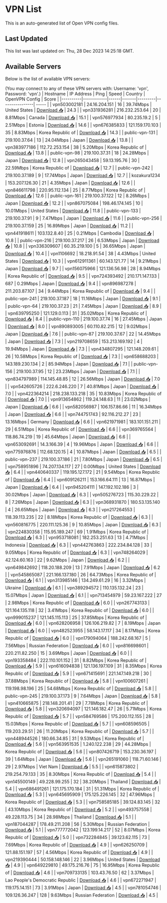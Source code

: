 # VPN List

This is an auto-generated list of Open VPN config files.

## Last Updated

This list was last updated on: Thu, 28 Dec 2023 14:25:18 GMT.

## Available Servers

Below is the list of available VPN servers:

(You may connect to any of these VPN servers with: Username: 'vpn', Password: 'vpn'.)
| Hostname | IP Address | Ping | Speed | Country | OpenVPN Config | Score |
|----------|------------|------|-------|---------|----------------| ----- |
| vpn503002181 | 24.16.204.151 | 16 | 39.74Mbps | United States | [Download 📥](./configs/server_0_US.ovpn) | 24.3 |
| vpn331936281 | 216.232.253.64 | 20 | 8.81Mbps | Canada | [Download 📥](./configs/server_1_CA.ovpn) | 15.1 |
| vpn576977934 | 80.235.19.2 | 5 | 2.51Mbps | Estonia | [Download 📥](./configs/server_2_EE.ovpn) | 14.6 |
| vpn676385833 | 121.159.170.103 | 35 | 8.83Mbps | Korea Republic of | [Download 📥](./configs/server_3_KR.ovpn) | 14.3 |
| public-vpn-131 | 219.100.37.64 | 13 | 24.04Mbps | Japan | [Download 📥](./configs/server_4_JP.ovpn) | 13.8 |
| vpn383977186 | 112.72.253.154 | 38 | 5.20Mbps | Korea Republic of | [Download 📥](./configs/server_5_KR.ovpn) | 13.8 |
| public-vpn-98 | 219.100.37.31 | 18 | 24.28Mbps | Japan | [Download 📥](./configs/server_6_JP.ovpn) | 12.8 |
| vpn265043458 | 59.13.195.76 | 30 | 22.59Mbps | Korea Republic of | [Download 📥](./configs/server_7_KR.ovpn) | 12.7 |
| public-vpn-242 | 219.100.37.189 | 9 | 17.74Mbps | Japan | [Download 📥](./configs/server_8_JP.ovpn) | 12.7 |
| kozakura1234 | 153.207.126.30 | 21 | 4.35Mbps | Japan | [Download 📥](./configs/server_9_JP.ovpn) | 12.6 |
| vpn846611798 | 220.95.112.134 | 25 | 8.77Mbps | Korea Republic of | [Download 📥](./configs/server_10_KR.ovpn) | 12.6 |
| public-vpn-161 | 219.100.37.122 | 12 | 8.26Mbps | Japan | [Download 📥](./configs/server_11_JP.ovpn) | 12.2 |
| vpn867075084 | 198.46.174.145 | 10 | 10.01Mbps | United States | [Download 📥](./configs/server_12_US.ovpn) | 11.8 |
| public-vpn-133 | 219.100.37.91 | 9 | 7.47Mbps | Japan | [Download 📥](./configs/server_13_JP.ovpn) | 11.6 |
| public-vpn-256 | 219.100.37.159 | 25 | 16.89Mbps | Japan | [Download 📥](./configs/server_14_JP.ovpn) | 11.2 |
| vpn441918611 | 103.132.8.40 | 25 | 0.21Mbps | Cambodia | [Download 📥](./configs/server_15_KH.ovpn) | 10.8 |
| public-vpn-216 | 219.100.37.217 | 26 | 6.53Mbps | Japan | [Download 📥](./configs/server_16_JP.ovpn) | 10.8 |
| vpn336309607 | 60.35.219.100 | 5 | 36.65Mbps | Japan | [Download 📥](./configs/server_17_JP.ovpn) | 10.4 |
| vpn1106692 | 18.218.91.54 | 38 | 4.43Mbps | United States | [Download 📥](./configs/server_18_US.ovpn) | 10.3 |
| vpn612911361 | 60.143.121.77 | 14 | 9.21Mbps | Japan | [Download 📥](./configs/server_19_JP.ovpn) | 9.7 |
| vpn156075966 | 121.136.56.98 | 28 | 8.94Mbps | Korea Republic of | [Download 📥](./configs/server_20_KR.ovpn) | 9.5 |
| vpn724393492 | 210.171.147.133 | 687 | 0.29Mbps | Japan | [Download 📥](./configs/server_21_JP.ovpn) | 9.4 |
| vpn896987278 | 211.203.87.107 | 34 | 9.44Mbps | Korea Republic of | [Download 📥](./configs/server_22_KR.ovpn) | 9.4 |
| public-vpn-241 | 219.100.37.187 | 18 | 11.16Mbps | Japan | [Download 📥](./configs/server_23_JP.ovpn) | 9.1 |
| public-vpn-64 | 219.100.37.23 | 21 | 7.45Mbps | Japan | [Download 📥](./configs/server_24_JP.ovpn) | 8.9 |
| vpn639795250 | 121.129.0.113 | 31 | 35.02Mbps | Korea Republic of | [Download 📥](./configs/server_25_KR.ovpn) | 8.4 |
| public-vpn-110 | 219.100.37.74 | 16 | 27.45Mbps | Japan | [Download 📥](./configs/server_26_JP.ovpn) | 8.0 |
| vpn890893005 | 60.110.82.215 | 12 | 9.02Mbps | Japan | [Download 📥](./configs/server_27_JP.ovpn) | 7.6 |
| public-vpn-87 | 219.100.37.67 | 22 | 14.45Mbps | Japan | [Download 📥](./configs/server_28_JP.ovpn) | 7.3 |
| vpn219708659 | 153.213.169.192 | 4 | 19.94Mbps | Japan | [Download 📥](./configs/server_29_JP.ovpn) | 7.3 |
| vpn434807295 | 121.148.209.61 | 26 | 10.58Mbps | Korea Republic of | [Download 📥](./configs/server_30_KR.ovpn) | 7.3 |
| vpn658688203 | 143.189.230.134 | 2 | 85.94Mbps | Japan | [Download 📥](./configs/server_31_JP.ovpn) | 7.1 |
| public-vpn-156 | 219.100.37.95 | 12 | 23.23Mbps | Japan | [Download 📥](./configs/server_32_JP.ovpn) | 7.1 |
| vpn834797989 | 114.145.48.85 | 12 | 26.56Mbps | Japan | [Download 📥](./configs/server_33_JP.ovpn) | 7.0 |
| vpn542605726 | 222.6.246.220 | 7 | 40.81Mbps | Japan | [Download 📥](./configs/server_34_JP.ovpn) | 7.0 |
| vpn422364214 | 218.238.133.218 | 35 | 10.83Mbps | Korea Republic of | [Download 📥](./configs/server_35_KR.ovpn) | 7.0 |
| vpn913654862 | 119.24.148.63 | 11 | 23.02Mbps | Japan | [Download 📥](./configs/server_36_JP.ovpn) | 6.6 |
| vpn582056987 | 106.157.86.66 | 11 | 16.34Mbps | Japan | [Download 📥](./configs/server_37_JP.ovpn) | 6.6 |
| vpn744751743 | 92.116.212.27 | 23 | 13.16Mbps | Germany | [Download 📥](./configs/server_38_DE.ovpn) | 6.6 |
| vpn621971981 | 183.101.151.211 | 29 | 6.51Mbps | Korea Republic of | [Download 📥](./configs/server_39_KR.ovpn) | 6.6 |
| vpn369765564 | 118.86.74.219 | 19 | 45.64Mbps | Japan | [Download 📥](./configs/server_40_JP.ovpn) | 6.6 |
| vpn653092691 | 14.3.166.39 | 4 | 19.96Mbps | Japan | [Download 📥](./configs/server_41_JP.ovpn) | 6.6 |
| vpn775976876 | 112.68.120.15 | 4 | 10.87Mbps | Japan | [Download 📥](./configs/server_42_JP.ovpn) | 6.5 |
| public-vpn-237 | 219.100.37.186 | 21 | 7.80Mbps | Japan | [Download 📥](./configs/server_43_JP.ovpn) | 6.5 |
| vpn758951896 | 74.207.134.117 | 27 | 0.00Mbps | United States | [Download 📥](./configs/server_44_US.ovpn) | 6.4 |
| vpn440640337 | 119.195.127.172 | 21 | 9.54Mbps | Korea Republic of | [Download 📥](./configs/server_45_KR.ovpn) | 6.4 |
| vpn609126211 | 153.166.64.111 | 13 | 16.87Mbps | Japan | [Download 📥](./configs/server_46_JP.ovpn) | 6.4 |
| vpn945204111 | 147.192.102.186 | 3 | 30.02Mbps | Japan | [Download 📥](./configs/server_47_JP.ovpn) | 6.3 |
| vpn505276723 | 115.30.229.22 | 8 | 7.26Mbps | Japan | [Download 📥](./configs/server_48_JP.ovpn) | 6.3 |
| vpn368931870 | 180.53.135.140 | 4 | 26.65Mbps | Japan | [Download 📥](./configs/server_49_JP.ovpn) | 6.3 |
| vpn217264553 | 118.39.113.235 | 22 | 8.18Mbps | Korea Republic of | [Download 📥](./configs/server_50_KR.ovpn) | 6.3 |
| vpn560816775 | 220.111.125.36 | 9 | 10.85Mbps | Japan | [Download 📥](./configs/server_51_JP.ovpn) | 6.3 |
| vpn224830358 | 115.95.189.247 | 69 | 1.91Mbps | Korea Republic of | [Download 📥](./configs/server_52_KR.ovpn) | 6.3 |
| vpn953718081 | 182.253.251.63 | 13 | 4.71Mbps | Indonesia | [Download 📥](./configs/server_53_ID.ovpn) | 6.3 |
| vpn442763863 | 222.234.84.128 | 33 | 9.05Mbps | Korea Republic of | [Download 📥](./configs/server_54_KR.ovpn) | 6.3 |
| vpn748264029 | 42.124.60.163 | 22 | 9.62Mbps | Japan | [Download 📥](./configs/server_55_JP.ovpn) | 6.2 |
| vpn649842692 | 118.20.188.209 | 13 | 7.91Mbps | Japan | [Download 📥](./configs/server_56_JP.ovpn) | 6.2 |
| vpn545865087 | 221.166.137.180 | 26 | 64.73Mbps | Korea Republic of | [Download 📥](./configs/server_57_KR.ovpn) | 6.1 |
| vpn313985146 | 134.249.61.29 | 16 | 3.32Mbps | Ukraine | [Download 📥](./configs/server_58_UA.ovpn) | 6.1 |
| vpn389294572 | 110.135.132.24 | 23 | 15.07Mbps | Japan | [Download 📥](./configs/server_59_JP.ovpn) | 6.1 |
| vpn713454979 | 59.23.167.222 | 27 | 2.98Mbps | Korea Republic of | [Download 📥](./configs/server_60_KR.ovpn) | 6.0 |
| vpn267743133 | 121.164.135.118 | 32 | 3.41Mbps | Korea Republic of | [Download 📥](./configs/server_61_KR.ovpn) | 6.0 |
| vpn999015237 | 121.145.115.113 | 25 | 37.85Mbps | Korea Republic of | [Download 📥](./configs/server_62_KR.ovpn) | 6.0 |
| vpn628206958 | 126.106.219.82 | 7 | 8.19Mbps | Japan | [Download 📥](./configs/server_63_JP.ovpn) | 6.0 |
| vpn482523955 | 58.143.17.117 | 34 | 8.17Mbps | Korea Republic of | [Download 📥](./configs/server_64_KR.ovpn) | 6.0 |
| vpn179094064 | 188.242.68.167 | 5 | 7.56Mbps | Russian Federation | [Download 📥](./configs/server_65_RU.ovpn) | 6.0 |
| vpn816698601 | 220.211.82.250 | 15 | 3.69Mbps | Japan | [Download 📥](./configs/server_66_JP.ovpn) | 6.0 |
| vpn193358484 | 222.110.101.152 | 31 | 8.82Mbps | Korea Republic of | [Download 📥](./configs/server_67_KR.ovpn) | 5.9 |
| vpn616094838 | 121.136.197.109 | 31 | 8.35Mbps | Korea Republic of | [Download 📥](./configs/server_68_KR.ovpn) | 5.9 |
| vpn671415691 | 221.147.149.218 | 30 | 37.88Mbps | Korea Republic of | [Download 📥](./configs/server_69_KR.ovpn) | 5.8 |
| vpn100607261 | 119.198.98.196 | 25 | 54.68Mbps | Korea Republic of | [Download 📥](./configs/server_70_KR.ovpn) | 5.8 |
| public-vpn-245 | 219.100.37.173 | 9 | 7.64Mbps | Japan | [Download 📥](./configs/server_71_JP.ovpn) | 5.8 |
| vpn410665875 | 218.148.201.41 | 29 | 7.78Mbps | Korea Republic of | [Download 📥](./configs/server_72_KR.ovpn) | 5.8 |
| vpn320694097 | 121.146.182.47 | 26 | 5.71Mbps | Korea Republic of | [Download 📥](./configs/server_73_KR.ovpn) | 5.7 |
| vpn584769586 | 175.200.112.155 | 28 | 15.03Mbps | Korea Republic of | [Download 📥](./configs/server_74_KR.ovpn) | 5.7 |
| vpn608596505 | 119.203.29.51 | 26 | 11.20Mbps | Korea Republic of | [Download 📥](./configs/server_75_KR.ovpn) | 5.7 |
| vpn448944526 | 180.66.34.85 | 31 | 9.53Mbps | Korea Republic of | [Download 📥](./configs/server_76_KR.ovpn) | 5.6 |
| vpn563951535 | 1.240.122.238 | 29 | 44.28Mbps | Korea Republic of | [Download 📥](./configs/server_77_KR.ovpn) | 5.6 |
| vpn807426719 | 153.230.36.197 | 39 | 1.64Mbps | Japan | [Download 📥](./configs/server_78_JP.ovpn) | 5.6 |
| vpn265191060 | 118.71.60.146 | 29 | 2.97Mbps | Viet Nam | [Download 📥](./configs/server_79_VN.ovpn) | 5.5 |
| vpn615873802 | 219.254.79.133 | 35 | 8.30Mbps | Korea Republic of | [Download 📥](./configs/server_80_KR.ovpn) | 5.4 |
| vpn145500149 | 49.228.99.255 | 32 | 38.20Mbps | Thailand | [Download 📥](./configs/server_81_TH.ovpn) | 5.4 |
| vpn686491261 | 121.175.170.184 | 31 | 51.31Mbps | Korea Republic of | [Download 📥](./configs/server_82_KR.ovpn) | 5.3 |
| vpn645695909 | 175.125.226.145 | 32 | 47.96Mbps | Korea Republic of | [Download 📥](./configs/server_83_KR.ovpn) | 5.3 |
| vpn758585185 | 39.124.83.145 | 32 | 43.10Mbps | Korea Republic of | [Download 📥](./configs/server_84_KR.ovpn) | 5.2 |
| vpn493757558 | 49.228.113.75 | 34 | 28.98Mbps | Thailand | [Download 📥](./configs/server_85_TH.ovpn) | 5.1 |
| vpn187044287 | 178.49.211.208 | 56 | 5.30Mbps | Russian Federation | [Download 📥](./configs/server_86_RU.ovpn) | 5.1 |
| vpn777772042 | 123.199.14.217 | 52 | 8.07Mbps | Korea Republic of | [Download 📥](./configs/server_87_KR.ovpn) | 5.0 |
| vpn732284845 | 39.123.62.115 | 73 | 7.69Mbps | Korea Republic of | [Download 📥](./configs/server_88_KR.ovpn) | 4.9 |
| vpn626250709 | 121.88.151.197 | 57 | 4.56Mbps | Korea Republic of | [Download 📥](./configs/server_89_KR.ovpn) | 4.9 |
| vpn219390444 | 50.158.148.146 | 22 | 3.96Mbps | United States | [Download 📥](./configs/server_90_US.ovpn) | 4.9 |
| vpn649229810 | 49.175.216.76 | 75 | 16.95Mbps | Korea Republic of | [Download 📥](./configs/server_91_KR.ovpn) | 4.6 |
| vpn709733135 | 103.43.76.50 | 62 | 3.37Mbps | Lao People's Democratic Republic | [Download 📥](./configs/server_92_LA.ovpn) | 4.6 |
| vpn672271947 | 119.175.14.151 | 73 | 3.91Mbps | Japan | [Download 📥](./configs/server_93_JP.ovpn) | 4.5 |
| vpn781054746 | 109.126.36.247 | 128 | 9.63Mbps | Russian Federation | [Download 📥](./configs/server_94_RU.ovpn) | 4.5 |
